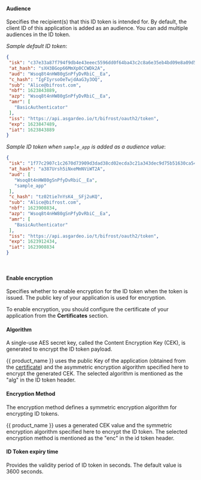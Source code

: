 <!-- markdownlint-disable-next-line -->
#### Audience
Specifies the recipient(s) that this ID token is intended for. By default, the client ID of this application is added as an audience. You can add multiple audiences in the ID token.

 _Sample default ID token_:
 ```json 
 {
  "isk": "c37e33a87f794f9db4e43eeec5596dd0f64ba43c2c8a6e35eb4bd09e8a09d58a",
  "at_hash": "sXH3BGop66MmXp0CCWDk2A",
  "aud": "Wsoq8t4nHW80gSnPfyDvRbiC__Ea",
  "c_hash": "IgFIyrsoOeTwjdAaG3y3OQ",
  "sub": "Alice@bifrost.com",
  "nbf": 1623843889,
  "azp": "Wsoq8t4nHW80gSnPfyDvRbiC__Ea",
  "amr": [
    "BasicAuthenticator"
  ],
  "iss": "https://api.asgardeo.io/t/bifrost/oauth2/token",
  "exp": 1623847489,
  "iat": 1623843889
 }
 ```

 _Sample ID token when `sample_app` is added as a audience value_:

 ```json 
 {
  "isk": "1f77c2907c1c2670d73909d3dad38cd02ecda3c21a343dec9d75b51630ca5418",
  "at_hash": "a387Ursh5iNxeMmNViWT2A",
  "aud": [
    "Wsoq8t4nHW80gSnPfyDvRbiC__Ea",
    "sample_app"
  ],
  "c_hash": "tz02tie7nYsK4__SFj2uKQ",
  "sub": "Alice@bifrost.com",
  "nbf": 1623908834,
  "azp": "Wsoq8t4nHW80gSnPfyDvRbiC__Ea",
  "amr": [
    "BasicAuthenticator"
  ],
  "iss": "https://api.asgardeo.io/t/bifrost/oauth2/token",
  "exp": 1623912434,
  "iat": 1623908834
 }
 ```
<br>

#### Enable encryption
Specifies whether to enable encryption for the ID token when the token is issued. The public key of your application is used for encryption.

To enable encryption, you should configure the certificate of your application from the <b>Certificates</b> section.

#### Algorithm
A single-use AES secret key, called the Content Encryption Key (CEK), is generated to encrypt the ID token payload.

{{ product_name }} uses the public Key of the application (obtained from the [certificate](#certificate)) and the asymmetric encryption algorithm specified here to encrypt the generated CEK. The selected algorithm is mentioned as the "alg" in the ID token header.

#### Encryption Method
The encryption method defines a symmetric encryption algorithm for encrypting ID tokens.

{{ product_name }} uses a generated CEK value and the symmetric encryption algorithm specified here to encrypt the ID token. The selected encryption method is mentioned as the "enc" in the id token header.

#### ID Token expiry time
Provides the validity period of ID token in seconds. The default value is 3600 seconds.
